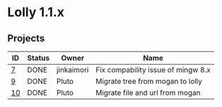 # Lolly 1.1.x
## Projects
| ID            | Status| Owner     | Name                               |
|---------------|-------|-----------|------------------------------------|
| [7](7.md)     | DONE  | jinkaimori| Fix compability issue of mingw 8.x |
| [9](9.md)     | DONE  | Pluto     | Migrate tree from mogan to lolly   |
| [10](10.md)   | DONE  | Pluto     | Migrate file and url from mogan    |
